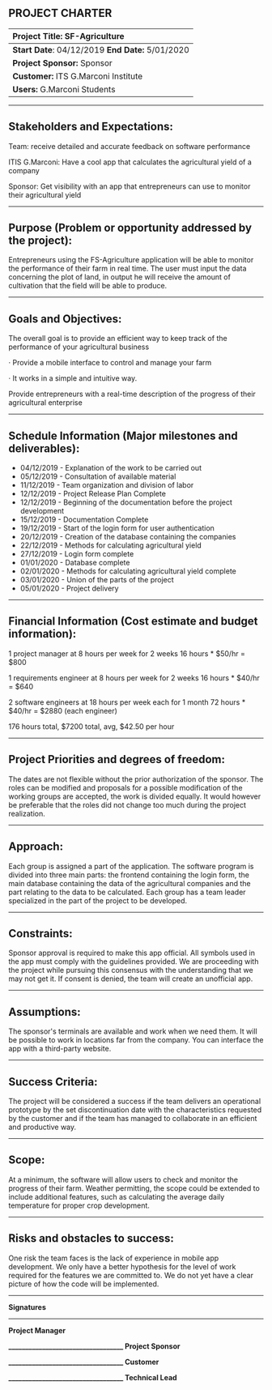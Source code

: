 
## PROJECT CHARTER

| Project Title: SF-Agriculture                               |
| :----------------------------------------------------------- |
| **Start Date**: 04/12/2019                                                                                 **End Date:** 5/01/2020 |
| **Project Sponsor:**  Sponsor                                |
| **Customer:** ITS G.Marconi Institute                        |
| **Users:** G.Marconi Students                                |

------

## Stakeholders and Expectations:

Team: receive detailed and accurate feedback on software performance

ITIS G.Marconi: Have a cool app that calculates the agricultural yield of a company

Sponsor: Get visibility with an app that entrepreneurs can use to monitor their agricultural yield

------

## Purpose (Problem or opportunity addressed by the project): 

Entrepreneurs using the FS-Agriculture application will be able to monitor the performance of their farm in real time. The user must input the data concerning the plot of land, in output he will receive the amount of cultivation that the field will be able to produce.

------

## Goals and Objectives: 
The overall goal is to provide an efficient way to keep track of the performance of your agricultural business

·  Provide a mobile interface to control and manage your farm

· It works in a simple and intuitive way.

Provide entrepreneurs with a real-time description of the progress of their agricultural enterprise

------

## Schedule Information (Major milestones and deliverables):

- 04/12/2019 - Explanation of the work to be carried out
- 05/12/2019 - Consultation of available material 
- 11/12/2019 - Team organization and division of labor
- 12/12/2019 - Project Release Plan Complete
- 12/12/2019 - Beginning of the documentation before the project development 
- 15/12/2019 - Documentation Complete
- 19/12/2019 - Start of the login form for user authentication
- 20/12/2019 - Creation of the database containing the companies
- 22/12/2019 - Methods for calculating agricultural yield
- 27/12/2019 - Login form complete
- 01/01/2020 - Database complete
- 02/01/2020 - Methods for calculating agricultural yield complete
- 03/01/2020 - Union of the parts of the project
- 05/01/2020 - Project delivery

------

## Financial Information (Cost estimate and budget information): 

1 project manager at 8 hours per week for 2 weeks  16 hours *  $50/hr = $800

1 requirements engineer at 8 hours per week for 2 weeks  16 hours *  $40/hr = $640

2 software engineers at 18 hours per week each for 1 month 72 hours * $40/hr = $2880 (each engineer)

176 hours total, $7200 total, avg, $42.50 per hour

------

## Project Priorities and degrees of freedom:
The dates are not flexible without the prior authorization of the sponsor. The roles can be modified and proposals for a possible modification of the working groups are accepted, the work is divided equally. It would however be preferable that the roles did not change too much during the project realization.

------

## Approach:
Each group is assigned a part of the application. The software program is divided into three main parts: the frontend containing the login form, the main database containing the data of the agricultural companies and the part relating to the data to be calculated. Each group has a team leader specialized in the part of the project to be developed.

------

## Constraints: 
Sponsor approval is required to make this app official. All symbols used in the app must comply with the guidelines provided. We are proceeding with the project while pursuing this consensus with the understanding that we may not get it. If consent is denied, the team will create an unofficial app.

------

## Assumptions: 
The sponsor's terminals are available and work when we need them. It will be possible to work in locations far from the company. You can interface the app with a third-party website.

------

## Success Criteria: 
The project will be considered a success if the team delivers an operational prototype by the set discontinuation date with the characteristics requested by the customer and if the team has managed to collaborate in an efficient and productive way.

------

## Scope:
At a minimum, the software will allow users to check and monitor the progress of their farm. Weather permitting, the scope could be extended to include additional features, such as calculating the average daily temperature for proper crop development.

------

 ## Risks  and obstacles to success: 
One risk the team faces is the lack of experience in mobile app development. We only have a better hypothesis for the level of work required for the features we are committed to. We do not yet have a clear picture of how the code will be implemented.

------

**Signatures**

------



**Project Manager**

**__________________________________
 Project Sponsor**

**__________________________________
 Customer**

**__________________________________
 Technical Lead**
